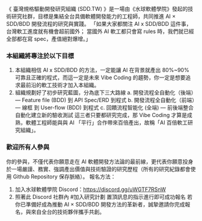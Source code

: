 《 臺灣規格驅動開發研究組織 (SDD.TW) 》是一場由《水球軟體學院》發起的技術研究社群，目標是集結全台具備軟體開發能力的工程師，共同推進 AI × SDD/BDD 開發流程的研究與實踐。
「如果大家都關注 AI x SDD/BDD 這件事，台灣軟工進度就有機會超前國外；
當國外 AI 軟工都只會寫 rules 時，我們就已經全部都在寫 spec，產值絕對爆增。」

### 本組織將專注於以下目標
1. 本組織相信 AI x SDD/BDD 的方法，一定能讓 AI 在背景就產出 80%~90% 可靠且正確的程式，而這一定是未來 Vibe Coding 的趨勢，你一定是想要追求最前沿的軟工技術才加入本組織。
2. 組織規劃好了初步研究藍圖，分為底下三大路線
    a. 開發流程全自動化（後端）— Feature file (BDD) 到 API Spec/ERD 到程式
    b. 開發流程全自動化（前端）— 線框 到 User-flow (BDD) 到程式
    c. 回饋流程智能化 (全端) — 前後端整合自動化建立新的驗收測試
這三者只要都研究完成，那 Vibe Coding 才算是成熟，軟體工程師能與與 AI 「平行」合作帶來百倍產出，故稱「AI 百倍軟工研究組織」。

### 歡迎所有人參與
你的參與，不僅代表你願意走在 AI 軟體開發方法論的最前線，更代表你願意投身於一場嚴謹、務實、強調產出價值與技術驗證的研究歷程（所有的研究紀錄都會使用 Github Repository 保存脈絡）。
報名方法：
1. 加入水球軟體學院 Discord：<https://discord.gg/uWGTF7RSnW>
2. 照著此 Discord 社群內 #加入研究計劃 置頂訊息的指示進行即可成功報名
若你已準備好成為推動 AI × SDD/BDD 開發方法的革新者，誠摯邀請你完成報名，與來自全台的技術夥伴攜手共創。
